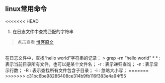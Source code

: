 ## linux常用命令
<<<<<<< HEAD

1. 在日志文件中查找匹配的字符串
> 点击查看&nbsp;[博客原文]( http://151wqooo.blog.51cto.com/2610898/1162118)
<br/>
在日志文件中，查找“hello world”字符串的记录：
>
        grep -rn “hello world” *
        * : 表示当前目录所有文件，也可以是某个文件名；
        -r : 表示递归查询；
        -n : 表示显示行数；
        -R : 表示查找所有文件包含子目录；
        -i : 忽略大小写；
=======
>>>>>>> c31bc6be98286408ce314b9fb116f383e4a94f55
